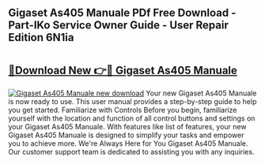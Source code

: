 ## Gigaset As405 Manuale PDf Free Download - Part-IKo Service Owner Guide - User Repair Edition 6N1ia

# <h2><a href="http://cf12928.oget.top/?id=Gigaset+As405+Manuale">🔗Download New 👉🔴 Gigaset As405 Manuale</a></h2>

[![Gigaset As405 Manuale new download](https://i.imgur.com/5g1atiW.png)](http://cf12928.oget.top/?id=Gigaset+As405+Manuale)
Your new Gigaset As405 Manuale is now ready to use. This user manual provides a step-by-step guide to help you get started. Familiarize with Controls Before you begin, familiarize yourself with the location and function of all control buttons and settings on your Gigaset As405 Manuale. With features like list of features, your new Gigaset As405 Manuale is designed to simplify your tasks and empower you to achieve more. We're Always Here for You Gigaset As405 Manuale. Our customer support team is dedicated to assisting you with any inquiries.
